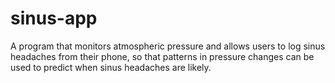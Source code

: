 # sinus-app
A program that monitors atmospheric pressure and allows users to log sinus headaches from their phone, so that patterns in pressure changes can be used to predict when sinus headaches are likely.
